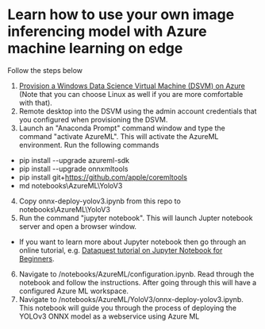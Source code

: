 # Learn how to use your own image inferencing model with Azure machine learning on edge



Follow the steps below

1. [Provision a Windows Data Science Virtual Machine (DSVM) on Azure](https://docs.microsoft.com/en-us/azure/machine-learning/data-science-virtual-machine/provision-vm) (Note that you can choose Linux as well if you are more comfortable with that).
2. Remote desktop into the DSVM using the admin account credentials that you configured when provisioning the DSVM.
3. Launch an "Anaconda Prompt" command window and type the command "activate AzureML". This will activate the AzureML environment. Run the following commands
  * pip install --upgrade azureml-sdk
  * pip install --upgrade onnxmltools
  * pip install git+https://github.com/apple/coremltools
  * md notebooks\AzureML\YoloV3
4. Copy onnx-deploy-yolov3.ipynb from this repo to notebooks\AzureML\YoloV3
5. Run the command "jupyter notebook". This will launch Jupter notebook server and open a browser window.
  * If you want to learn more about Jupyter notebook then go through an online tutorial, e.g. [Dataquest tutorial on Jupyter Notebook for Beginners](https://www.dataquest.io/blog/jupyter-notebook-tutorial/).
6. Navigate to /notebooks/AzureML/configuration.ipynb. Read through the notebook and follow the instructions. After going through this will have a configured Azure ML workspace.
7. Navigate to /notebooks/AzureML/YoloV3/onnx-deploy-yolov3.ipynb. This notebook will guide you through the process of deploying the YOLOv3 ONNX model as a webservice using Azure ML
